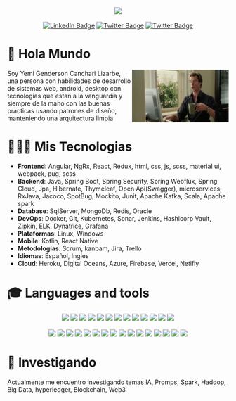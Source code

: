 <link rel="stylesheet" href="https://cdn.jsdelivr.net/gh/devicons/devicon@latest/devicon.min.css">
<div id="header" align="center">
  <img src="https://media.giphy.com/media/Ws6T5PN7wHv3cY8xy8/giphy.gif" width="400"/>
</div>

<div id="badges" align="center" >

[<img src="https://img.shields.io/badge/LinkedIn-blue?style=for-the-badge&logo=linkedin&logoColor=white" alt="LinkedIn Badge"/>](https://www.linkedin.com/in/yemi-genderson-canchari-lizarbe/)
[<img src="https://img.shields.io/badge/Facebbok-blue?style=for-the-badge&logo=Facebook&logoColor=white" alt="Twitter Badge"/>](https://www.facebook.com/yemigenderson.cancharilizarbe/)
[<img src="https://img.shields.io/badge/Whatsapp-green?style=for-the-badge&logo=whatsapp&logoColor=white" alt="Twitter Badge"/>](https://wa.me/939234511)
</div>

# 👋 **Hola Mundo**
<p>
    <img align='right' src="assets/code.gif" width="220" height="120">
    Soy Yemi Genderson Canchari Lizarbe, una persona con habilidades de desarrollo de sistemas web, android, desktop con tecnologias que estan a la vanguardia y siempre de la mano con las buenas practicas usando patrones de diseño, manteniendo una arquitectura limpia
</p>

# 🧑🏻‍💻 Mis Tecnologias
* **Frontend**: Angular, NgRx, React, Redux, html, css, js, scss, material ui, webpack, pug, scss 
* **Backend**: Java, Spring Boot, Spring Security, Spring Webflux, Spring Cloud, Jpa, Hibernate, Thymeleaf, Open Api(Swagger), microservices, RxJava, Jacoco, SpotBug, Mockito, Junit, Apache Kafka, Scala, Apache spark
* **Database**: SqlServer, MongoDb, Redis, Oracle
* **DevOps**: Docker, Git, Kubernetes, Sonar, Jenkins, Hashicorp Vault, Zipkin, ELK, Dynatrice, Grafana
* **Plataformas**: Linux, Windows
* **Mobile**: Kotlin, React Native
* **Metodologias**: Scrum, kanbam, Jira, Trello 
* **Idiomas**: Español, Ingles
* **Cloud**: Heroku, Digital Oceans, Azure, Firebase, Vercel, Netifly

# 🎓 Languages and tools

<div align="center">
    <img src="https://cdn.jsdelivr.net/gh/devicons/devicon/icons/react/react-original.svg" height="50" />
    <img src="https://cdn.jsdelivr.net/gh/devicons/devicon/icons/redux/redux-original.svg" height="50"/>
    <img src="https://cdn.jsdelivr.net/gh/devicons/devicon/icons/html5/html5-original.svg" height="50"/>
    <img src="https://cdn.jsdelivr.net/gh/devicons/devicon/icons/css3/css3-original.svg" height="50"/>
    <img src="https://cdn.jsdelivr.net/gh/devicons/devicon/icons/javascript/javascript-original.svg"  height="50"/>
    <img src="https://cdn.jsdelivr.net/gh/devicons/devicon/icons/typescript/typescript-original.svg" height="50"/>
    <img src="https://cdn.jsdelivr.net/gh/devicons/devicon/icons/webpack/webpack-original.svg" height="50"/>
    <img src="https://cdn.jsdelivr.net/gh/devicons/devicon/icons/babel/babel-original.svg" height="50"/>
    <img src="https://cdn.jsdelivr.net/gh/devicons/devicon/icons/nodejs/nodejs-original.svg" height="50"/>
    <img src="https://cdn.jsdelivr.net/gh/devicons/devicon/icons/angularjs/angularjs-original.svg" height="50"/>    
    <img src="https://cdn.jsdelivr.net/gh/devicons/devicon/icons/eslint/eslint-original.svg" height="50"/>
    <img src="https://cdn.jsdelivr.net/gh/devicons/devicon/icons/jest/jest-plain.svg" height="50"/>
    <img src="https://cdn.jsdelivr.net/gh/devicons/devicon/icons/sass/sass-original.svg" height="50"/>
</div>
<br>
<div align="center">
    <img src="https://cdn.jsdelivr.net/gh/devicons/devicon/icons/java/java-original.svg" height="50"/>
    <img src="https://cdn.jsdelivr.net/gh/devicons/devicon/icons/spring/spring-original.svg" height="50"/>
    <img src="https://cdn.jsdelivr.net/gh/devicons/devicon/icons/apachekafka/apachekafka-original.svg" height="50"/>
    <img src="https://cdn.jsdelivr.net/gh/devicons/devicon/icons/redis/redis-original.svg" height="50"/>
    <img src="https://cdn.jsdelivr.net/gh/devicons/devicon/icons/microsoftsqlserver/microsoftsqlserver-plain.svg" height="50" />
    <img src="https://cdn.jsdelivr.net/gh/devicons/devicon/icons/scala/scala-original.svg" height="50"/>
    <img src="https://cdn.jsdelivr.net/gh/devicons/devicon/icons/python/python-original.svg" height="50"/>
    <img src="https://cdn.jsdelivr.net/gh/devicons/devicon/icons/django/django-plain.svg" height="50"/>
    <img src="https://cdn.jsdelivr.net/gh/devicons/devicon/icons/azure/azure-original.svg" height="50"/>
    <img src="https://cdn.jsdelivr.net/gh/devicons/devicon/icons/docker/docker-original.svg" height="50"/>
    <img src="https://cdn.jsdelivr.net/gh/devicons/devicon/icons/electron/electron-original.svg" height="50"/>
    <img src="https://cdn.jsdelivr.net/gh/devicons/devicon/icons/firebase/firebase-plain.svg" height="50"/>
    <img src="https://cdn.jsdelivr.net/gh/devicons/devicon/icons/grafana/grafana-original.svg" height="50"/>
    <img src="https://cdn.jsdelivr.net/gh/devicons/devicon/icons/jenkins/jenkins-original.svg" height="50"/>
    <img src="https://cdn.jsdelivr.net/gh/devicons/devicon/icons/kubernetes/kubernetes-plain.svg" height="50"/>
    <img src="https://cdn.jsdelivr.net/gh/devicons/devicon/icons/nginx/nginx-original.svg" height="50"/>          
</div>

# 🚩 Investigando

Actualmente me encuentro investigando temas IA, Promps, Spark, Haddop, Big Data, hyperledger, Blockchain, Web3
